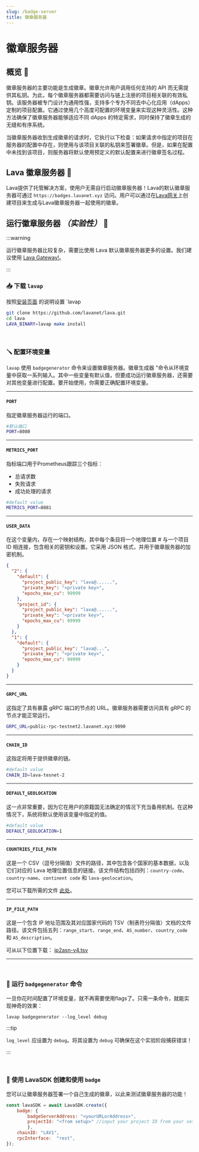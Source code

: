 ```yaml
---
slug: /badge-server
title: 徽章服务器
---
```


# 徽章服务器

## 概览 🔎

徽章服务器的主要功能是生成徽章。徽章允许用户调用任何支持的 API 而无需提供其私钥。为此，每个徽章服务器都需要访问与链上注册的项目相关联的有效私钥。该服务器被专门设计为通用性强，支持多个专为不同去中心化应用（dApps）定制的项目配置。它通过使用几个高度可配置的环境变量来实现这种灵活性。这种方法确保了徽章服务器能够适应不同 dApps 的特定需求，同时保持了徽章生成的无缝和有序系统。

当徽章服务器收到生成徽章的请求时，它执行以下检查：如果请求中指定的项目在服务器的配置中存在，则使用与该项目关联的私钥来签署徽章。但是，如果在配置中未找到该项目，则服务器将默认使用预定义的默认配置来进行徽章签名过程。

## Lava 徽章服务器 🌋

Lava提供了托管解决方案，使用户无需自行启动徽章服务器！Lava的默认徽章服务器可通过 `https://badges.lavanet.xyz` 访问。用户可以通过在[Lava网关](https://gateway.lavanet.xyz/?utm_source=badge-server&utm_medium=docs&utm_campaign=lava-phase-2)上创建项目来生成与Lava徽章服务器一起使用的徽章。

## 运行徽章服务器 *（实验性）* 🧪

:::warning

运行徽章服务器比较复杂，需要比使用 Lava 默认徽章服务器更多的设置。我们建议使用 [Lava Gateway!](https://gateway.lavanet.xyz/?utm_source=sdk-frontend&utm_medium=docs&utm_campaign=docs-to-gateway)。

:::


### 📥 下载 `lavap` 

按照[安装页面](/install-lava) 的说明设置 `lavap

```bash
git clone https://github.com/lavanet/lava.git
cd lava
LAVA_BINARY=lavap make install
```

<br/>


### 🪛 配置环境变量
`lavap` 使用 `badgegenerator` 命令来设置徽章服务器。徽章生成器 "命令从环境变量中获取一系列输入。其中一些变量有默认值，但要成功运行徽章服务器，还需要对其他变量进行配置。要开始使用，你需要正确配置环境变量。

<hr/>

#### `PORT`

指定徽章服务器运行的端口。

```bash
#默认端口
PORT=8080
```
<hr/>

#### `METRICS_PORT`

指标端口用于Prometheus跟踪三个指标：
- 总请求数
- 失败请求
- 成功处理的请求


```bash
#default value
METRICS_PORT=8081
```

<hr/>


#### `USER_DATA`

在这个变量内，存在一个映射结构，其中每个条目将一个地理位置 # 与一个项目 ID 相连接，包含相关的密钥和设置。它采用 JSON 格式，并用于徽章服务器的加密机制。

```json
{
  "2": {
    "default": {
      "project_public_key": "lava@......",
      "private_key": "<private key>",
      "epochs_max_cu": 99999
    },
    "project_id": {
      "project_public_key": "lava@......",
      "private_key": "<private key>",
      "epochs_max_cu": 99999
    }
  },
  "1": {
    "default": {
      "project_public_key": "lava@...",
      "private_key": "<private key>",
      "epochs_max_cu": 99999
    }
  }
}
```

<hr/>

#### `GRPC_URL`

这指定了具有暴露 gRPC 端口的节点的 URL。徽章服务器需要访问具有 gRPC 的节点才能正常运行。

```bash
GRPC_URL=public-rpc-testnet2.lavanet.xyz:9090
```
<hr/>

#### `CHAIN_ID`
这指定将用于提供徽章的链。

```bash
#default value
CHAIN_ID=lava-tesnet-2
```

<hr/>

#### `DEFAULT_GEOLOCATION`
这一点非常重要，因为它在用户的原籍国无法确定的情况下充当备用机制。在这种情况下，系统将默认使用该变量中指定的值。

```bash
#default value
DEFAULT_GEOLOCATION=1
```

<hr/>

#### `COUNTRIES_FILE_PATH`

这是一个 CSV（逗号分隔值）文件的路径，其中包含各个国家的基本数据，以及它们对应的 Lava 地理位置信息的链接。该文件结构包括四列：`country-code`、`country-name`、`continent code` 和 `lava-geolocation`。

您可以下载所需的文件 [此处](https://storage.googleapis.com/lavanet-public-asssets/countries.csv)。
<hr/>


#### `IP_FILE_PATH`

这是一个包含 IP 地址范围及其对应国家代码的 TSV（制表符分隔值）文档的文件路径。该文件包括五列：`range_start`、`range_end`、`AS_number`、`country_code` 和 `AS_description`。

可从以下位置下载： [ip2asn-v4.tsv](https://iptoasn.com/)
<hr/>

<br/>

### 🔨 运行 `badgegenerator` 命令

一旦你花时间配置了环境变量，就不再需要使用flags了。只需一条命令，就能实现神奇的效果：

```
lavap badgegenerator --log_level debug
```

:::tip

`log_level` 应设置为 `debug`。将其设置为 `debug` 可确保在这个实验阶段捕获错误！

:::

<br/>

### 📏 使用 LavaSDK 创建和使用 `badge`

您可以让徽章服务器签署一个自己生成的徽章，以此来测试徽章服务器的功能！

```javascript
const lavaSDK = await LavaSDK.create({
    badge: {
        badgeServerAddress: "<yourURLorAddress>",
        projectId: "<from setup>" //input your project ID from your setup
        },    
    chainID: "LAV1",
    rpcInterface:  "rest",
});
```
